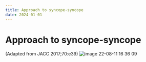 ```yaml
---
title: Approach to syncope-syncope
date: 2024-01-01
---
```

# Approach to syncope-syncope

(Adapted from JACC 2017;70:e39)
![image 22-08-11 16 36 09](https://i.imgur.com/MXdju7l.png)
